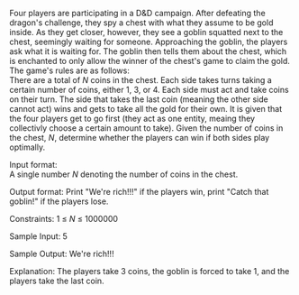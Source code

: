Four players are participating in a D&D campaign. After defeating the dragon's challenge, they spy a chest with what they assume to be gold inside. As they get closer, however, they see a goblin squatted next to the chest, seemingly waiting for someone. Approaching the goblin, the players ask what it is waiting for. The goblin then tells them about the chest, which is enchanted to only allow the winner of the chest's game to claim the gold. The game's rules are as follows:  
There are a total of _N_ coins in the chest. Each side takes turns taking a certain number of coins, either 1, 3, or 4. Each side must act and take coins on their turn. The side that takes the last coin (meaning the other side cannot act) wins and gets to take all the gold for their own. It is given that the four players get to go first (they act as one entity, meaing they collectivly choose a certain amount to take). Given the number of coins in the chest, _N_, determine whether the players can win if both sides play optimally. 

Input format:  
A single number _N_ denoting the number of coins in the chest.

Output format:
Print "We're rich!!!" if the players win, print "Catch that goblin!" if the players lose.

Constraints:
1 ≤ _N_ ≤ 1000000

Sample Input:
5

Sample Output:
We're rich!!!

Explanation:
The players take 3 coins, the goblin is forced to take 1, and the players take the last coin.